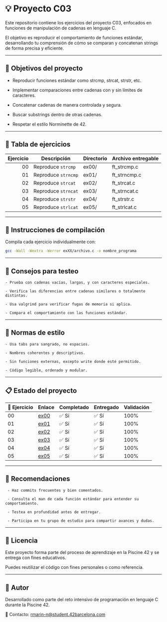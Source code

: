 # 💡 Proyecto C03
Este repositorio contiene los ejercicios del proyecto C03, enfocados en funciones de manipulación de cadenas en lenguaje C. 

El objetivo es reproducir el comportamiento de funciones estándar, desarrollando tu comprensión de cómo se comparan y concatenan strings de forma precisa y eficiente.

---

## 🎯 Objetivos del proyecto
- Reproducir funciones estándar como strcmp, strcat, strstr, etc.

- Implementar comparaciones entre cadenas con y sin límites de caracteres.

- Concatenar cadenas de manera controlada y segura.

- Buscar substrings dentro de otras cadenas.

- Respetar el estilo Norminette de 42.

---

## 📁 Tabla de ejercicios

| Ejercicio | Descripción         | Directorio | Archivo entregable     |
|----------:|---------------------|------------|-------------------------|
| 00        | Reproduce `strcmp`  | ex00/      | ft_strcmp.c            |
| 01        | Reproduce `strncmp` | ex01/      | ft_strncmp.c           |
| 02        | Reproduce `strcat`  | ex02/      | ft_strcat.c            |
| 03        | Reproduce `strncat` | ex03/      | ft_strncat.c           |
| 04        | Reproduce `strstr`  | ex04/      | ft_strstr.c            |
| 05        | Reproduce `strlcat` | ex05/      | ft_strlcat.c           |

---

## 🔧 Instrucciones de compilación
Compila cada ejercicio individualmente con:

``` bash 
gcc -Wall -Wextra -Werror exXX/archivo.c -o nombre_programa
``` 

---

## 🧪 Consejos para testeo
    - Prueba con cadenas vacías, largas, y con caracteres especiales.

    - Verifica las diferencias entre cadenas similares o totalmente distintas.

    - Usa valgrind para verificar fugas de memoria si aplica.

    - Compara el comportamiento con las funciones estándar.

---

## 📐 Normas de estilo
    - Usa tabs para sangrado, no espacios.

    - Nombres coherentes y descriptivos.

    - Sin funciones externas, excepto write donde esté permitido.

    - Código legible, ordenado y modular.

---

## 📋 Estado del proyecto

| 🧩 Ejercicio | Enlace                                   | Completado | Entregado | Validación |
|--------------|------------------------------------------|------------|-----------|------------|
| 00           | [ex00](./ex00/)                          | ✅ Sí      | ✅ Sí      | 100%       |
| 01           | [ex01](./ex01/)                          | ✅ Sí      | ✅ Sí      | 100%       |
| 02           | [ex02](./ex02/)                          | ✅ Sí      | ✅ Sí      | 100%       |
| 03           | [ex03](./ex03/)                          | ✅ Sí      | ✅ Sí      | 100%       |
| 04           | [ex04](./ex04/)                          | ✅ Sí      | ✅ Sí      | 100%       |
| 05           | [ex05](./ex05/)                          | ✅ Sí      | ✅ Sí      | 100%       |

---

## 📌 Recomendaciones
     - Haz commits frecuentes y bien comentados.

     - Consulta el man de cada función estándar para entender su comportamiento.

     - Testea en profundidad antes de entregar.

     - Participa en tu grupo de estudio para compartir avances y dudas.

---

## 📜 Licencia
Este proyecto forma parte del proceso de aprendizaje en la Piscine 42 y se entrega con fines educativos. 

Puedes reutilizar el código con fines personales o como referencia.

---

## 🙋 Autor
Desarrollado como parte del reto intensivo de programación en lenguaje C durante la Piscine 42.

📧 Contacto: rmarin-n@student.42barcelona.com
